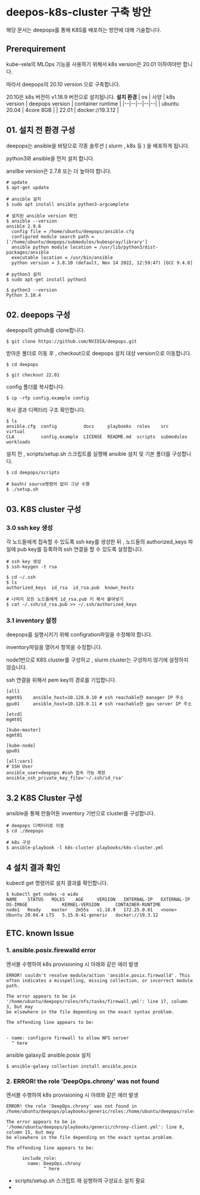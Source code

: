 # deepos-k8s-cluster 구축 방안
해당 문서는 deepops를 통해 K8S를 배포하는 방안에 대해 기술합니다.

## Prerequirement
kube-vela의 MLOps 기능을 사용하기 위해서 k8s version은 20.01 이하여야만 합니다.

따라서 deepops의 20.10 version 으로 구축합니다.

20.10은 k8s 버전이 v1.18.9 버전으로 설치됩니다.
**설치 환경**
| os | 사양 | k8s version | deepops version | container runtime |
|--|--|--|--|--|
| ubuntu 20.04 | 4core 8GB |  | 22.01 | docker://19.3.12 |


## 01. 설치 전 환경 구성
deepops는 ansible을 바탕으로 각종 솔루션 ( slurm , k8s 등 ) 을 배포하게 됩니다.

python3와 ansible을 먼저 설치 합니다.

ansilbe version은 2.7.8 또는 더 높아야 합니다.
```
# update
$ apt-get update

# ansible 설치
$ sudo apt install ansible python3-argcomplete

# 설치된 ansible version 확인
$ ansible --version
ansible 2.9.6
  config file = /home/ubuntu/deepops/ansible.cfg
  configured module search path = ['/home/ubuntu/deepops/submodules/kubespray/library']
  ansible python module location = /usr/lib/python3/dist-packages/ansible
  executable location = /usr/bin/ansible
  python version = 3.8.10 (default, Nov 14 2022, 12:59:47) [GCC 9.4.0]

# python3 설치
$ sudo apt-get install python3

$ python3 --version
Python 3.10.4
```

## 02. deepops 구성
deepops의 github를 clone합니다.

```
$ git clone https://github.com/NVIDIA/deepops.git
```

받아온 폴더로 이동 후 , checkout으로 deepops 설치 대상 version으로 이동합니다.

```
$ cd deepops

$ git checkout 22.01
```

config 폴더를 복사합니다.
```
$ cp -rfp config.example config
```

복사 결과 디렉터리 구조 확인합니다.

```
$ ls
ansible.cfg  config          docs     playbooks  roles    src         virtual
CLA          config.example  LICENSE  README.md  scripts  submodules  workloads
```

설치 전 , scripts/setup.sh 스크립트를 실행해 ansible 설치 및 기본 폴더를 구성합니다.

```
$ cd deepops/scripts

# bash나 source명령어 없이 그냥 수행
$ ./setup.sh
```
## 03. K8S cluster 구성
### 3.0 ssh key 생성
각 노드들에게 접속할 수 있도록 ssh key를 생성한 뒤 , 노드들의 authorized_keys 파일에 pub key를 등록하여 ssh 연결을 할 수 있도록 설정합니다.

```
# ssh key 생성
$ ssh-keygen -t rsa

$ cd ~/.ssh
$ ls
authorized_keys  id_rsa  id_rsa.pub  known_hosts

# 나머지 모든 노드들에게 id_rsa.pub 키 복사 붙여넣기
$ cat ~/.ssh/id_rsa.pub >> ~/.ssh/authorized_keys
```

### 3.1 inventory 설정
deepops를 실행시키기 위해 configration파일을 수정해야 합니다.

inventory파일을 열어서 항목을 수정합니다.

node1번으로 K8S cluster를 구성하고 , slurm cluster는 구성하지 않기에 설정하지 않습니다.

ssh 연결을 위해서 pem key의 경로를 기입합니다.
```
[all]
mgmt01    ansible_host=10.128.0.10 # ssh reachable한 manager IP 주소
gpu01     ansible_host=10.128.0.11 # ssh reachable한 gpu server IP 주소
 
[etcd]
mgmt01
 
[kube-master]
mgmt01
 
[kube-node]
gpu01
 
[all:vars]
# SSH User
ansible_user=deepops #ssh 접속 가능 계정
ansible_ssh_private_key_file='~/.ssh/id_rsa'
```

## 3.2 K8S Cluster 구성
ansible을 통해 만들어둔 inventory 기반으로 cluster를 구성합니다.

```
# deepops 디렉터리로 이동
$ cd ./deepops

# k8s 구성
$ ansible-playbook -l k8s-cluster playbooks/k8s-cluster.yml
```

## 4 설치 결과 확인
kubectl get 명령어로 설치 결과를 확인합니다.

```
$ kubectl get nodes -o wide
NAME    STATUS   ROLES    AGE     VERSION   INTERNAL-IP   EXTERNAL-IP   OS-IMAGE             KERNEL-VERSION      CONTAINER-RUNTIME
node1   Ready    master   2m55s   v1.18.9   172.25.0.81   <none>        Ubuntu 20.04.4 LTS   5.15.0-41-generic   docker://19.3.12
```

## ETC. known Issue
### 1. ansible.posix.firewalld error
엔서블 수행하여 k8s provisioning 시 아래와 같은 에러 발생

```
ERROR! couldn't resolve module/action 'ansible.posix.firewalld'. This often indicates a misspelling, missing collection, or incorrect module path.

The error appears to be in '/home/ubuntu/deepops/roles/nfs/tasks/firewall.yml': line 17, column 3, but may
be elsewhere in the file depending on the exact syntax problem.

The offending line appears to be:


- name: configure firewall to allow NFS server
  ^ here
```

ansible galaxy로 ansible.posix 설치

```
$ ansible-galaxy collection install ansible.posix
```

### 2. ERROR! the role 'DeepOps.chrony' was not found
엔서블 수행하여 k8s provisioning 시 아래와 같은 에러 발생

```
ERROR! the role 'DeepOps.chrony' was not found in /home/ubuntu/deepops/playbooks/generic/roles:/home/ubuntu/deepops/roles/galaxy:/home/ubuntu/deepops/roles:/home/ubuntu/deepops/submodules/kubespray/roles:/home/ubuntu/deepops/playbooks/generic

The error appears to be in '/home/ubuntu/deepops/playbooks/generic/chrony-client.yml': line 8, column 15, but may
be elsewhere in the file depending on the exact syntax problem.

The offending line appears to be:

      include_role:
        name: DeepOps.chrony
              ^ here
```

- scripts/setup.sh 스크립트 재 실행하여 구성요소 설치 필요
- 
